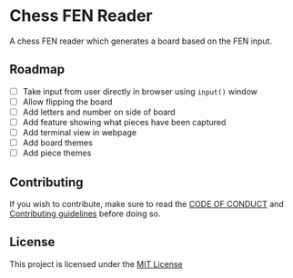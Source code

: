 # Chess FEN Reader

A chess FEN reader which generates a board based on the FEN input.

## Roadmap
- [ ] Take input from user directly in browser using `input()` window
- [ ] Allow flipping the board
- [ ] Add letters and number on side of board
- [ ] Add feature showing what pieces have been captured
- [ ] Add terminal view in webpage
- [ ] Add board themes
- [ ] Add piece themes

## Contributing
If you wish to contribute, make sure to read the [CODE OF CONDUCT](CODE_OF_CONDUCT.md) and [Contributing guidelines](CONTRIBUTING.md) before doing so. 

## License
This project is licensed under the [MIT License](LICENSE.md)
